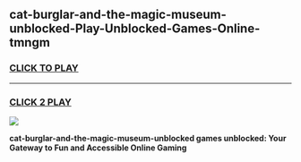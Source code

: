 
## cat-burglar-and-the-magic-museum-unblocked-Play-Unblocked-Games-Online-tmngm
<h3>
<a href="https://premium76.site?title=cat-burglar-and-the-magic-museum-unblocked&ref=25A">CLICK TO PLAY</a></h3>
<hr>

<h3>
<a href="https://premium76.site?title=cat-burglar-and-the-magic-museum-unblocked&ref=25A">CLICK 2 PLAY</a>
  
</h3>

<a href="https://premium76.site?title=cat-burglar-and-the-magic-museum-unblocked&ref=25A"><img src="https://clearcache.store/games.png"></a>


**cat-burglar-and-the-magic-museum-unblocked games unblocked: Your Gateway to Fun and Accessible Online Gaming**
